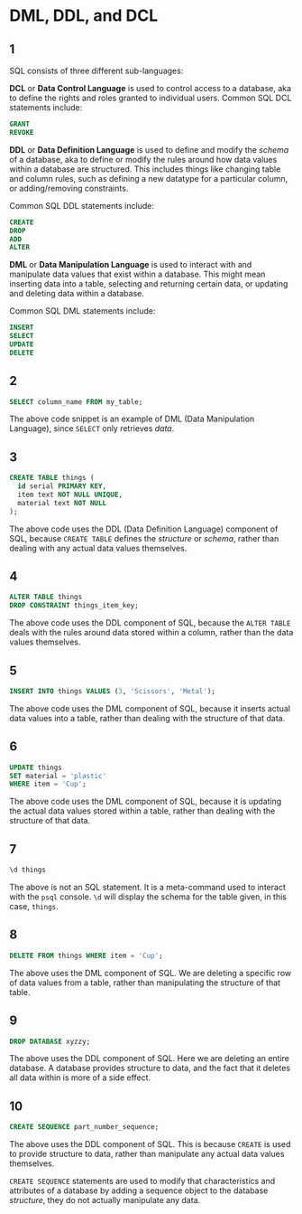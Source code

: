 # DML, DDL, and DCL

## 1

SQL consists of three different sub-languages:

**DCL** or **Data Control Language** is used to control access to a database, aka to define the rights and roles granted to individual users. Common SQL DCL statements include:

```sql
GRANT
REVOKE
```

**DDL** or **Data Definition Language** is used to define and modify the _schema_ of a database, aka to define or modify the rules around how data values within a database are structured. This includes things like changing table and column rules, such as defining a new datatype for a particular column, or adding/removing constraints.

Common SQL DDL statements include:

```sql
CREATE
DROP
ADD
ALTER
```

**DML** or **Data Manipulation Language** is used to interact with and manipulate data values that exist within a database. This might mean inserting data into a table, selecting and returning certain data, or updating and deleting data within a database.

Common SQL DML statements include:

```sql
INSERT
SELECT
UPDATE
DELETE
```

## 2

```sql
SELECT column_name FROM my_table;
```

The above code snippet is an example of DML (Data Manipulation Language), since `SELECT` only retrieves _data_.

## 3

```sql
CREATE TABLE things (
  id serial PRIMARY KEY,
  item text NOT NULL UNIQUE,
  material text NOT NULL
);
```

The above code uses the DDL (Data Definition Language) component of SQL, because `CREATE TABLE` defines the _structure_ or _schema_, rather than dealing with any actual data values themselves.

## 4

```sql
ALTER TABLE things
DROP CONSTRAINT things_item_key;
```

The above code uses the DDL component of SQL, because the `ALTER TABLE` deals with the rules around data stored within a column, rather than the data values themselves.

## 5

```sql
INSERT INTO things VALUES (3, 'Scissors', 'Metal');
```

The above code uses the DML component of SQL, because it inserts actual data values into a table, rather than dealing with the structure of that data.

## 6

```sql
UPDATE things
SET material = 'plastic'
WHERE item = 'Cup';
```

The above code uses the DML component of SQL, because it is updating the actual data values stored within a table, rather than dealing with the structure of that data.

## 7

```sql
\d things
```

The above is not an SQL statement. It is a meta-command used to interact with the `psql` console. `\d` will display the schema for the table given, in this case, `things`.

## 8

```sql
DELETE FROM things WHERE item = 'Cup';
```

The above uses the DML component of SQL. We are deleting a specific row of data values from a table, rather than manipulating the structure of that table.

## 9

```sql
DROP DATABASE xyzzy;
```

The above uses the DDL component of SQL. Here we are deleting an entire database. A database provides structure to data, and the fact that it deletes all data within is more of a side effect.

## 10

```sql
CREATE SEQUENCE part_number_sequence;
```

The above uses the DDL component of SQL. This is because `CREATE` is used to provide structure to data, rather than manipulate any actual data values themselves.

`CREATE SEQUENCE` statements are used to modify that characteristics and attributes of a database by adding a sequence object to the database _structure_, they do not actually manipulate any data.
